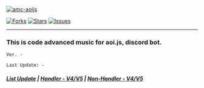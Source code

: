 [![amc-aoijs](https://github-readme-stats.vercel.app/api/pin/?username=greenvgjr&repo=amc-aoijs&theme=dark)](https://github.com/GreenVGJR/amc-aoijs)<br/>

[![Forks](https://img.shields.io/github/forks/GreenVGJR/amc-aoijs?style=social)](https://github.com/GreenVGJR/amc-aoijs) [![Stars](https://img.shields.io/github/stars/GreenVGJR/amc-aoijs?style=social)](https://github.com/GreenVGJR/amc-aoijs) [![Issues](https://img.shields.io/github/issues/GreenVGJR/amc-aoijs?style=social)](https://github.com/GreenVGJR/amc-aoijs/issues)
___
### This is code advanced music for aoi.js, discord bot.

```
Ver. -

Last Update: -
```
##### [List Update](https://pastebin.com/raw/r2cnXCXt) | [Handler - V4/](https://github.com/GreenVGJR/amc-aoijs/tree/handler-v4)[V5](https://github.com/GreenVGJR/amc-aoijs/tree/handler-v5) | [Non-Handler - V4/](https://github.com/GreenVGJR/amc-aoijs/tree/non-handler-v4)[V5](https://github.com/GreenVGJR/amc-aoijs/tree/non-handler-v5)
